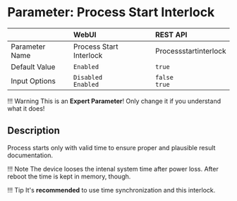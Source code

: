 # Parameter: Process Start Interlock

|                   | WebUI               | REST API
|:---               |:---                 |:----
| Parameter Name    | Process Start Interlock | Processstartinterlock
| Default Value     | `Enabled`           | `true`
| Input Options     | `Disabled`<br>`Enabled` | `false`<br>`true` 


!!! Warning
    This is an **Expert Parameter**! Only change it if you understand what it does!  


## Description

Process starts only with valid time to ensure proper and plausible result documentation. 


!!! Note
    The device looses the intenal system time after power loss. 
    After reboot the time is kept in memory, though.

!!! Tip
    It's **recommended** to use time synchronization and this interlock.